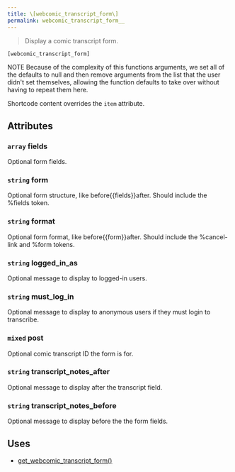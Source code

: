 ```yaml
---
title: \[webcomic_transcript_form\]
permalink: webcomic_transcript_form__
---
```


> Display a comic transcript form.

```php
[webcomic_transcript_form]
```

NOTE Because of the complexity of this functions arguments, we set all of the
defaults to null and then remove arguments from the list that the user didn't
set themselves, allowing the function defaults to take over without having to
repeat them here.

Shortcode content overrides the `item` attribute.

## Attributes

### `array` fields
Optional form fields.

### `string` form
Optional form structure, like before{{fields}}after.
Should include the %fields token.

### `string` format
Optional form format, like before{{form}}after.
Should include the %cancel-link and %form tokens.

### `string` logged_in_as
Optional message to display to logged-in
users.

### `string` must_log_in
Optional message to display to anonymous
users if they must login to transcribe.

### `mixed` post
Optional comic transcript ID the form is for.

### `string` transcript_notes_after
Optional message to display after
the transcript field.

### `string` transcript_notes_before
Optional message to display
before the the form fields.

## Uses
- [get_webcomic_transcript_form()](get_webcomic_transcript_form())
